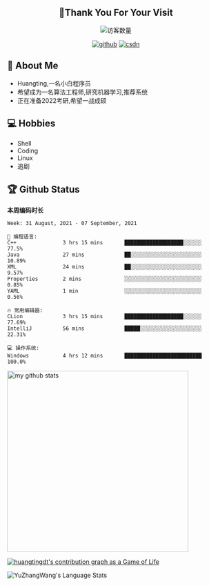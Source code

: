 <h2 align="center">👋Thank You For Your Visit</h2>
<div align="center">
<img src="https://profile-counter.glitch.me/Huangtingdt/count.svg" alt="访客数量">
</div>
  <p align="center">
    <a href="https://github.com/Huangtingdt/Huangtingdt"><img src="https://img.shields.io/badge/GitHub-ff79c6" alt="github"></a>
    <a href="https://blog.csdn.net/qq_43531216"><img src="https://img.shields.io/badge/CSDN-cf000e" alt="csdn"></a>
  </p>

## 🤵 About Me

  - Huangting,一名小白程序员
  - 希望成为一名算法工程师,研究机器学习,推荐系统
  - 正在准备2022考研,希望一战成硕

## 💻 Hobbies

  - Shell
  - Coding
  - Linux
  - 追剧

## 🏆 Github Status



  **本周编码时长**

  <!--START_SECTION:waka-->
```text
Week: 31 August, 2021 - 07 September, 2021

💬 编程语言: 
C++               3 hrs 15 mins       ███████████████████░░░░░░   77.5% 
Java              27 mins             ██░░░░░░░░░░░░░░░░░░░░░░░   10.89% 
XML               24 mins             ██░░░░░░░░░░░░░░░░░░░░░░░   9.57% 
Properties        2 mins              ░░░░░░░░░░░░░░░░░░░░░░░░░   0.85% 
YAML              1 min               ░░░░░░░░░░░░░░░░░░░░░░░░░   0.56%

🔥 常用编辑器: 
CLion             3 hrs 15 mins       ███████████████████░░░░░░   77.69% 
IntelliJ          56 mins             █████░░░░░░░░░░░░░░░░░░░░   22.31%

💻 操作系统: 
Windows           4 hrs 12 mins       █████████████████████████   100.0%

```


<!--END_SECTION:waka-->

<p align="left">
<img src="https://github-readme-stats.vercel.app/api?username=huangtingdt&show_icons=true&theme=tokyonight" alt="my github stats" width="420"/>
</P>

  [![huangtingdt's contribution graph as a Game of Life](https://github4life.herokuapp.com/huangtingdt.gif)](https://github4life.herokuapp.com/huangtingdt)

![YuZhangWang's Language Stats](https://github-readme-stats.anuraghazra1.vercel.app/api/top-langs/?username=huangtingdt&show_icons=true)

